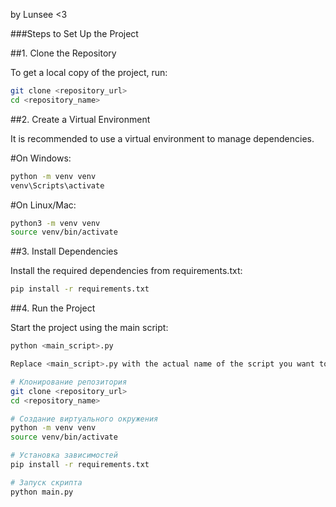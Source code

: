 by Lunsee  <3

###Steps to Set Up the Project

##1. Clone the Repository

To get a local copy of the project, run:
```bash
git clone <repository_url>
cd <repository_name>
```

##2. Create a Virtual Environment

It is recommended to use a virtual environment to manage dependencies.

#On Windows:
```bash
python -m venv venv
venv\Scripts\activate
```

#On Linux/Mac:
```bash
python3 -m venv venv
source venv/bin/activate
```
##3. Install Dependencies

Install the required dependencies from requirements.txt:
```bash
pip install -r requirements.txt
```
##4. Run the Project

Start the project using the main script:
```bash
python <main_script>.py

Replace <main_script>.py with the actual name of the script you want to run.
```




```bash
# Клонирование репозитория
git clone <repository_url>
cd <repository_name>

# Создание виртуального окружения
python -m venv venv
source venv/bin/activate

# Установка зависимостей
pip install -r requirements.txt

# Запуск скрипта
python main.py

























